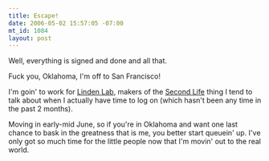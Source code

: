 ```yaml
--- 
title: Escape!
date: 2006-05-02 15:57:05 -07:00
mt_id: 1084
layout: post
---
```

Well, everything is signed and done and all that. 

Fuck you, Oklahoma, I'm off to San Francisco!

I'm goin' to work for [Linden Lab][1], makers of the [Second Life][2] thing I tend to talk about when I actually have time to log on (which hasn't been any time in the past 2 months).

Moving in early-mid June, so if you're in Oklahoma and want one last chance to bask in the greatness that is me, you better start queuein' up. I've only got so much time for the little people now that I'm movin' out to the real world.

   [1]: http://www.lindenlab.com
   [2]: http://www.secondlife.com

